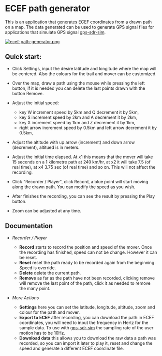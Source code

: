 # ECEF path generator
This is an application that generates ECEF coordinates from a drawn path on a map. 
The data generated can be used to generate GPS signal files for applications that 
simulate GPS signal [gps-sdr-sim](https://github.com/osqzss/gps-sdr-sim).

[![ecef-path-generator.png](https://i.postimg.cc/1X1b5cvV/ecef-path-generator.png)](https://postimg.cc/FdGTTc5h)

## Quick start:

* Click Settings, input the desire latitude and longitude where the map will be centered. 
Also the colours for the trail and mover can be customized.

* Over the map, draw a path using the mouse while pressing the left button, if it is needed
you can delete the last points drawn with the button Remove.

* Adjust the initial speed:
    - key W increment speed by 5km and Q decrement it by 5km,
    - key S increment speed by 2km and A decrement it by 2km,
    - key X increment speed by 1km and Z decrement it by 1km,
    - right arrow increment speed by 0.5km and left arrow decrement it by 0.5km,

* Adjust the altitude with up arrow (increment) and down arrow (decrement), altitued is in meters.

* Adjust the initial time elapsed. At x1 this means that the mover will take 15 seconds 
on a 1 kilometre path at 240 km/hr, at x2 it will take 7.5 (of real time), 
at x4 3.75 sec (of real time) and so on. This will not affect the recording.

* Click "Recorder / Player", click Record, a blue point will start moving along the drawn path. 
You can modify the speed as you wish.

* After finishes the recording, you can see the result by pressing the Play button.

* Zoom can be adjusted at any time.

## Documentation

* *Recorder / Player*
	* **Record** starts to record the position and speed of the mover. Once the recording has finished, speed can not be change. However it can be reset.
	* **Reset** reset the path ready to be recorded again from the beginning. Speed is override.
	* **Delete** delete the current path.
	* **Remove** as far as the path have not been recorded, clicking remove will remove the last point of the path, click it as needed to remove the many point.

* *More Actions*
	* **Settings** here you can set the latitude, longitude, altitude, zoom and colour for the path and mover.
	* **Export to ECEF** after recording, you can download the path in ECEF coordinates, you will need to input the frequency in Hertz for the sample data. To use with [gps-sdr-sim](https://github.com/osqzss/gps-sdr-sim") the sampling rate of the user motion has to be 10Hz. 
   * **Download data** this allows you to download the raw data a path was recorded, so you can import it later to play it, reset and change the speed and generate a different ECEF coordinate file.
